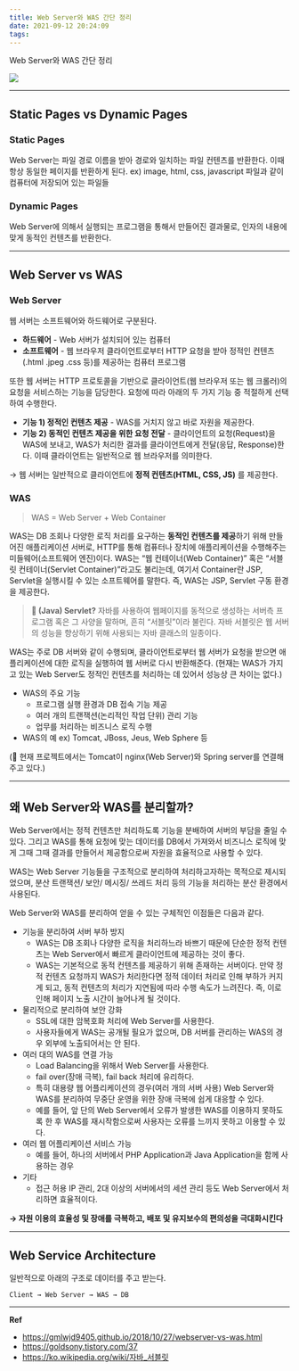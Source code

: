 ```yaml
---
title: Web Server와 WAS 간단 정리
date: 2021-09-12 20:24:09
tags:
---
```


Web Server와 WAS 간단 정리

<!-- more -->

<img src="/images/thumbnails/frontend-thumbnail.jpeg" />

---

## Static Pages vs Dynamic Pages

### Static Pages

Web Server는 파일 경로 이름을 받아 경로와 일치하는 파일 컨텐츠를 반환한다. 이때 항상 동일한 페이지를 반환하게 된다.
ex) image, html, css, javascript 파일과 같이 컴퓨터에 저장되어 있는 파일들

### Dynamic Pages

Web Server에 의해서 실행되는 프로그램을 통해서 만들어진 결과물로, 인자의 내용에 맞게 동적인 컨텐츠를 반환한다.

---

## Web Server vs WAS

### Web Server

웹 서버는 소프트웨어와 하드웨어로 구분된다.

- **하드웨어** - Web 서버가 설치되어 있는 컴퓨터
- **소프트웨어** - 웹 브라우저 클라이언트로부터 HTTP 요청을 받아 정적인 컨텐츠(.html .jpeg .css 등)를 제공하는 컴퓨터 프로그램

또한 웹 서버는 HTTP 프로토콜을 기반으로 클라이언트(웹 브라우저 또는 웹 크롤러)의 요청을 서비스하는 기능을 담당한다. 요청에 따라 아래의 두 가지 기능 중 적절하게 선택하여 수행한다.

- **기능 1) 정적인 컨텐츠 제공** - WAS를 거치지 않고 바로 자원을 제공한다.
- **기능 2) 동적인 컨텐츠 제공을 위한 요청 전달** - 클라이언트의 요청(Request)을 WAS에 보내고, WAS가 처리한 결과를 클라이언트에게 전달(응답, Response)한다. 이때 클라이언트는 일반적으로 웹 브라우저를 의미한다.

→ 웹 서버는 일반적으로 클라이언트에 **정적 컨텐츠(HTML, CSS, JS)** 를 제공한다.

### WAS

> WAS = Web Server + Web Container

WAS는 DB 조회나 다양한 로직 처리를 요구하는 **동적인 컨텐츠를 제공**하기 위해 만들어진 애플리케이션 서버로, HTTP를 통해 컴퓨터나 장치에 애플리케이션을 수행해주는 미들웨어(소프트웨어 엔진)이다. WAS는 “웹 컨테이너(Web Container)” 혹은 “서블릿 컨테이너(Servlet Container)”라고도 불리는데, 여기서 Container란 JSP, Servlet을 실행시킬 수 있는 소프트웨어를 말한다. 즉, WAS는 JSP, Servlet 구동 환경을 제공한다.

> **🤔 (Java) Servlet?**
> 자바를 사용하여 웹페이지를 동적으로 생성하는 서버측 프로그램 혹은 그 사양을 말하며, 흔히 “서블릿”이라 불린다. 자바 서블릿은 웹 서버의 성능을 향상하기 위해 사용되는 자바 클래스의 일종이다.

WAS는 주로 DB 서버와 같이 수행되며, 클라이언트로부터 웹 서버가 요청을 받으면 애플리케이션에 대한 로직을 실행하여 웹 서버로 다시 반환해준다.
(현재는 WAS가 가지고 있는 Web Server도 정적인 컨텐츠를 처리하는 데 있어서 성능상 큰 차이는 없다.)

- WAS의 주요 기능
  - 프로그램 실행 환경과 DB 접속 기능 제공
  - 여러 개의 트랜잭션(논리적인 작업 단위) 관리 기능
  - 업무를 처리하는 비즈니스 로직 수행
- WAS의 예
  ex) Tomcat, JBoss, Jeus, Web Sphere 등

(👾 현재 프로젝트에서는 Tomcat이 nginx(Web Server)와 Spring server를 연결해주고 있다.)

---

## 왜 Web Server와 WAS를 분리할까?

Web Server에서는 정적 컨텐츠만 처리하도록 기능을 분배하여 서버의 부담을 줄일 수 있다. 그리고 WAS를 통해 요청에 맞는 데이터를 DB에서 가져와서 비즈니스 로직에 맞게 그때 그때 결과를 만들어서 제공함으로써 자원을 효율적으로 사용할 수 있다.

WAS는 Web Server 기능들을 구조적으로 분리하여 처리하고자하는 목적으로 제시되었으며, 분산 트랜잭션/ 보안/ 메시징/ 쓰레드 처리 등의 기능을 처리하는 분산 환경에서 사용된다.

Web Server와 WAS를 분리하여 얻을 수 있는 구체적인 이점들은 다음과 같다.

- 기능을 분리하여 서버 부하 방지
  - WAS는 DB 조회나 다양한 로직을 처리하느라 바쁘기 때문에 단순한 정적 컨텐츠는 Web Server에서 빠르게 클라이언트에 제공하는 것이 좋다.
  - WAS는 기본적으로 동적 컨텐츠를 제공하기 위해 존재하는 서버이다. 만약 정적 컨텐츠 요청까지 WAS가 처리한다면 정적 데이터 처리로 인해 부하가 커지게 되고, 동적 컨텐츠의 처리가 지연됨에 따라 수행 속도가 느려진다. 즉, 이로 인해 페이지 노출 시간이 늘어나게 될 것이다.
- 물리적으로 분리하여 보안 강화
  - SSL에 대한 암복호화 처리에 Web Server를 사용한다.
  - 사용자들에게 WAS는 공개될 필요가 없으며, DB 서버를 관리하는 WAS의 경우 외부에 노출되어서는 안 된다.
- 여러 대의 WAS를 연결 가능
  - Load Balancing을 위해서 Web Server를 사용한다.
  - fail over(장애 극복), fail back 처리에 유리하다.
  - 특히 대용량 웹 어플리케이션의 경우(여러 개의 서버 사용) Web Server와 WAS를 분리하여 무중단 운영을 위한 장애 극복에 쉽게 대응할 수 있다.
  - 예를 들어, 앞 단의 Web Server에서 오류가 발생한 WAS를 이용하지 못하도록 한 후 WAS를 재시작함으로써 사용자는 오류를 느끼지 못하고 이용할 수 있다.
- 여러 웹 어플리케이션 서비스 가능
  - 예를 들어, 하나의 서버에서 PHP Application과 Java Application을 함께 사용하는 경우
- 기타
  - 접근 허용 IP 관리, 2대 이상의 서버에서의 세션 관리 등도 Web Server에서 처리하면 효율적이다.

**→ 자원 이용의 효율성 및 장애를 극복하고, 배포 및 유지보수의 편의성을 극대화시킨다**

---

## Web Service Architecture

일반적으로 아래의 구조로 데이터를 주고 받는다.

```
Client → Web Server → WAS → DB
```

---

**Ref**

- https://gmlwjd9405.github.io/2018/10/27/webserver-vs-was.html
- https://goldsony.tistory.com/37
- https://ko.wikipedia.org/wiki/자바_서블릿
